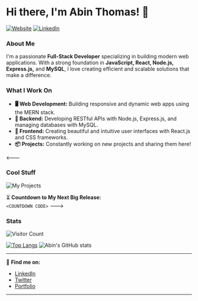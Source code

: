 # Hi there, I'm Abin Thomas! 👋

[![Website](https://img.shields.io/badge/Website-abinthomas.net-blue?style=flat-square&logo=google-chrome)](https://www.abinthomas.net)
[![LinkedIn](https://img.shields.io/badge/LinkedIn-Connect-blue?style=flat-square&logo=linkedin)](https://www.linkedin.com/in/abin-thomas-89361b25b)

### About Me
I'm a passionate **Full-Stack Developer** specializing in building modern web applications. With a strong foundation in **JavaScript, React, Node.js, Express.js,** and **MySQL**, I love creating efficient and scalable solutions that make a difference.

### What I Work On
- **🖥️ Web Development:** Building responsive and dynamic web apps using the MERN stack.
- **💾 Backend:** Developing RESTful APIs with Node.js, Express.js, and managing databases with MySQL.
- **🎨 Frontend:** Creating beautiful and intuitive user interfaces with React.js and CSS frameworks.
- **📦 Projects:** Constantly working on new projects and sharing them here!
  
<---
### Cool Stuff
![My Projects](https://user-images.githubusercontent.com/your_image_here) <!-- Replace with your actual image URL -->

⏳ **Countdown to My Next Big Release:**  
`<COUNTDOWN CODE>` <!-- Use a countdown tool like https://countingdownto.com/ to generate code -->
--->

### Stats
![Visitor Count](https://komarev.com/ghpvc/?username=abin-thomas&style=flat-square)

[![Top Langs](https://github-readme-stats.vercel.app/api/top-langs/?username=abin-thomas&layout=compact)](https://github.com/anuraghazra/github-readme-stats)
![Abin's GitHub stats](https://github-readme-stats.vercel.app/api?username=abin-thomas&show_icons=true&theme=radical)

---

🔗 **Find me on:**
- [LinkedIn](https://www.linkedin.com/in/abin-thomas/)
- [Twitter](https://twitter.com/abin-thomas)
- [Portfolio](https://abinthomas.net)
---
